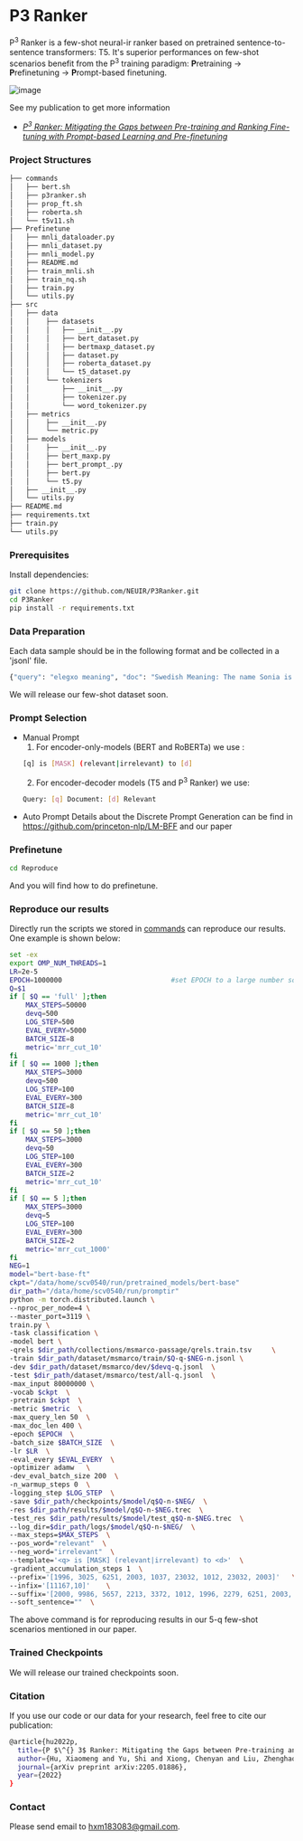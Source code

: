 # P3 Ranker

P<sup>3</sup> Ranker is a few-shot neural-ir ranker based on pretrained sentence-to-sentence transformers: T5. It's superior performances on few-shot scenarios benefit from the P<sup>3</sup> training paradigm: **P**retraining -> **P**refinetuning -> **P**rompt-based finetuning.

![image](https://github.com/NEUIR/P3Ranker/blob/main/msmarco_results.png)

See my publication to get more information

* [*P<sup>3</sup> Ranker: Mitigating the Gaps between Pre-training and Ranking Fine-tuning with Prompt-based Learning and Pre-finetuning*](https://arxiv.org/pdf/2205.01886.pdf)
### Project Structures
```bash
├── commands
│   ├── bert.sh
│   ├── p3ranker.sh
│   ├── prop_ft.sh
│   ├── roberta.sh
│   └── t5v11.sh
├── Prefinetune
│   ├── mnli_dataloader.py
│   ├── mnli_dataset.py
│   ├── mnli_model.py
│   ├── README.md
│   ├── train_mnli.sh
│   ├── train_nq.sh
│   ├── train.py
│   └── utils.py
├── src
│   ├── data
│   │    ├── datasets
│   │    │   ├── __init__.py
│   │    │   ├── bert_dataset.py
│   │    │   ├── bertmaxp_dataset.py
│   │    │   ├── dataset.py
│   │    │   ├── roberta_dataset.py
│   │    │   └── t5_dataset.py
│   │    └── tokenizers
│   │        ├── __init__.py
│   │        ├── tokenizer.py
│   │        └── word_tokenizer.py
│   ├── metrics
│   │    ├── __init__.py
│   │    └── metric.py
│   ├── models
│   │    ├── __init__.py
│   │    ├── bert_maxp.py
│   │    ├── bert_prompt_.py
│   │    ├── bert.py
│   │    └── t5.py
│   ├── __init__.py
│   └── utils.py
├── README.md
├── requirements.txt
├── train.py
└── utils.py 
```

### Prerequisites
Install dependencies:

```bash
git clone https://github.com/NEUIR/P3Ranker.git
cd P3Ranker
pip install -r requirements.txt
```


### Data Preparation
Each data sample should be in the following format and be collected in a 'jsonl' file. 
```bash
{"query": "elegxo meaning", "doc": "Swedish Meaning: The name Sonia is a Swedish baby name. In Swedish the meaning of the name Sonia is: Wise. American Meaning: The name Sonia is an American baby name.In American the meaning of the name Sonia is: Wise. Russian Meaning: The name Sonia is a Russian baby name. In Russian the meaning of the name Sonia is: Wisdom.Greek Meaning: The name Sonia is a Greek baby name. In Greek the meaning of the name Sonia is: Wisdom; wise.he name Sonia is a Swedish baby name. In Swedish the meaning of the name Sonia is: Wise. American Meaning: The name Sonia is an American baby name.", "label": 0, "query_id": 1183785, "doc_id": 2560705}
```
We will release our few-shot dataset soon.

### Prompt Selection
* Manual Prompt
  1. For encoder-only-models (BERT and RoBERTa) we use :
  ``` bash 
  [q] is [MASK] (relevant|irrelevant) to [d]  
  ```
  2. For encoder-decoder models (T5 and P<sup>3</sup> Ranker) we use:
  ```bash
  Query: [q] Document: [d] Relevant
  ```
 * Auto Prompt
Details about the Discrete Prompt Generation can be find in https://github.com/princeton-nlp/LM-BFF and our paper


### Prefinetune 

```bash
cd Reproduce
```
And you will find how to do prefinetune.
### Reproduce our results

Directly run the scripts we stored in [commands](https://github.com/NEUIR/P3Ranker/tree/main/commands) can reproduce our results. One example is shown below:

```bash
set -ex
export OMP_NUM_THREADS=1
LR=2e-5
EPOCH=1000000                           #set EPOCH to a large number so that the training process can only be limited by the MAX_STEPS
Q=$1
if [ $Q == 'full' ];then
    MAX_STEPS=50000
    devq=500
    LOG_STEP=500
    EVAL_EVERY=5000
    BATCH_SIZE=8
    metric='mrr_cut_10'
fi
if [ $Q == 1000 ];then
    MAX_STEPS=3000
    devq=500
    LOG_STEP=100
    EVAL_EVERY=300
    BATCH_SIZE=8
    metric='mrr_cut_10'
fi 
if [ $Q == 50 ];then
    MAX_STEPS=3000
    devq=50
    LOG_STEP=100
    EVAL_EVERY=300
    BATCH_SIZE=2
    metric='mrr_cut_10'
fi
if [ $Q == 5 ];then
    MAX_STEPS=3000
    devq=5
    LOG_STEP=100
    EVAL_EVERY=300
    BATCH_SIZE=2
    metric='mrr_cut_1000'
fi
NEG=1
model="bert-base-ft"
ckpt="/data/home/scv0540/run/pretrained_models/bert-base"
dir_path="/data/home/scv0540/run/promptir"
python -m torch.distributed.launch \
--nproc_per_node=4 \
--master_port=3119 \
train.py \
-task classification \
-model bert \
-qrels $dir_path/collections/msmarco-passage/qrels.train.tsv     \
-train $dir_path/dataset/msmarco/train/$Q-q-$NEG-n.jsonl \
-dev $dir_path/dataset/msmarco/dev/$devq-q.jsonl  \
-test $dir_path/dataset/msmarco/test/all-q.jsonl  \
-max_input 80000000 \
-vocab $ckpt  \
-pretrain $ckpt  \
-metric $metric  \
-max_query_len 50  \
-max_doc_len 400 \
-epoch $EPOCH  \
-batch_size $BATCH_SIZE  \
-lr $LR  \
-eval_every $EVAL_EVERY  \
-optimizer adamw   \
-dev_eval_batch_size 200  \
-n_warmup_steps 0  \
-logging_step $LOG_STEP  \
-save $dir_path/checkpoints/$model/q$Q-n-$NEG/  \
-res $dir_path/results/$model/q$Q-n-$NEG.trec  \
-test_res $dir_path/results/$model/test_q$Q-n-$NEG.trec  \
--log_dir=$dir_path/logs/$model/q$Q-n-$NEG/  \
--max_steps=$MAX_STEPS  \
--pos_word="relevant"  \
--neg_word="irrelevant"  \
--template='<q> is [MASK] (relevant|irrelevant) to <d>'  \
-gradient_accumulation_steps 1  \
--prefix='[1996, 3025, 6251, 2003, 1037, 23032, 1012, 23032, 2003]'   \
--infix='[11167,10]'    \
--suffix='[2000, 9986, 5657, 2213, 3372, 1012, 1996, 2279, 6251, 2003, 1037, 6254, 1012]'  \
--soft_sentence=""  \
```
The above command is for reproducing results in our 5-q few-shot scenarios mentioned in our paper. 

### Trained Checkpoints

We will release our trained checkpoints soon.

### Citation
If you use our code or our data for your research, feel free to cite our publication: 
```bash
@article{hu2022p,
  title={P $\^{} 3$ Ranker: Mitigating the Gaps between Pre-training and Ranking Fine-tuning with Prompt-based Learning and Pre-finetuning},
  author={Hu, Xiaomeng and Yu, Shi and Xiong, Chenyan and Liu, Zhenghao and Liu, Zhiyuan and Yu, Ge},
  journal={arXiv preprint arXiv:2205.01886},
  year={2022}
}
```
### Contact 

Please send email to hxm183083@gmail.com.

